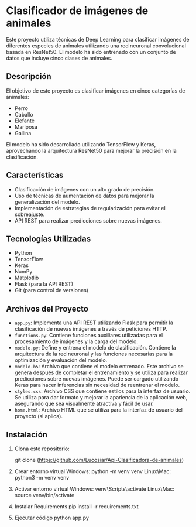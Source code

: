 # Clasificador de imágenes de animales

Este proyecto utiliza técnicas de Deep Learning para clasificar imágenes de diferentes especies de animales utilizando una red neuronal convolucional basada en ResNet50. 
El modelo ha sido entrenado con un conjunto de datos que incluye cinco clases de animales.

## Descripción

El objetivo de este proyecto es clasificar imágenes en cinco categorías de animales: 
- Perro
- Caballo
- Elefante
- Mariposa
- Gallina

El modelo ha sido desarrollado utilizando TensorFlow y Keras, aprovechando la arquitectura ResNet50 para mejorar la precisión en la clasificación.

## Características

- Clasificación de imágenes con un alto grado de precisión.
- Uso de técnicas de aumentación de datos para mejorar la generalización del modelo.
- Implementación de estrategias de regularización para evitar el sobreajuste.
- API REST para realizar predicciones sobre nuevas imágenes.

## Tecnologías Utilizadas

- Python
- TensorFlow
- Keras
- NumPy
- Matplotlib
- Flask (para la API REST)
- Git (para control de versiones)

## Archivos del Proyecto

- `app.py`: Implementa una API REST utilizando Flask para permitir la clasificación de nuevas imágenes a través de peticiones HTTP.
- `functions.py`: Contiene funciones auxiliares utilizadas para el procesamiento de imágenes y la carga del modelo.
- `modelo.py`: Define y entrena el modelo de clasificación. Contiene la arquitectura de la red neuronal y las funciones necesarias para la optimización y evaluación del modelo.
- `modelo.h5`: Archivo que contiene el modelo entrenado. Este archivo se genera después de completar el entrenamiento y se utiliza para realizar predicciones sobre nuevas imágenes. Puede ser cargado utilizando Keras para hacer inferencias sin necesidad de reentrenar el modelo.
- `styles.css`: Archivo CSS que contiene estilos para la interfaz de usuario. Se utiliza para dar formato y mejorar la apariencia de la aplicación web, asegurando que sea visualmente atractiva y fácil de usar.
- `home.html`: Archivo HTML que se utiliza para la interfaz de usuario del proyecto (si aplica).

## Instalación

1. Clona este repositorio:

   git clone (https://github.com/Lucosiar/Api-Clasificadora-de-animales)

2. Crear entorno virtual
   Windows: python -m venv venv
   Linux\Mac: python3 -m venv venv

4. Activar entorno virtual
   Windows: venv\Scripts\activate
   Linux\Mac: source venv/bin/activate
   
6. Instalar Requirements
   pip install -r requirements.txt
   
8. Ejecutar código
   python app.py




